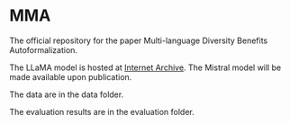 # MMA
The official repository for the paper Multi-language Diversity Benefits Autoformalization.

The LLaMA model is hosted at [Internet Archive](https://archive.org/details/mma_33b_params). The Mistral model will be made available upon publication.

The data are in the data folder.

The evaluation results are in the evaluation folder.
